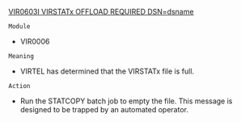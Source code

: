 [VIR0603I VIRSTATx OFFLOAD REQUIRED DSN=dsname](https://virtel.readthedocs.io/en/latest/manuals/virtel/Virtel459MG/messages.html?highlight=VIR0603I#VIR0603I)

`Module`
- VIR0006

`Meaning`
- VIRTEL has determined that the VIRSTATx file is full.

`Action`
- Run the STATCOPY batch job to empty the file. This message is designed to be trapped by an automated operator.
